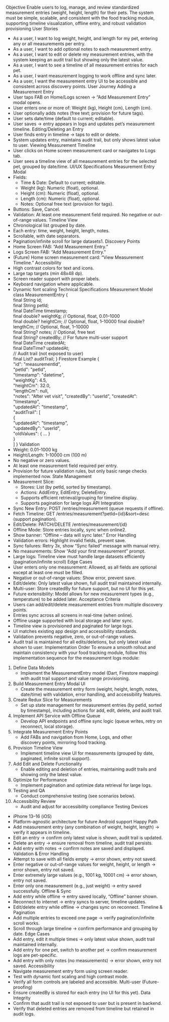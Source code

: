 Objective
Enable users to log, manage, and review standardized measurement entries (weight, height, length) for their pets. The system must be simple, scalable, and consistent with the food tracking module, supporting timeline visualization, offline entry, and robust validation provisioning
User Stories
- As a user, I want to log weight, height, and length for my pet, entering any or all measurements per entry.
- As a user, I want to add optional notes to each measurement entry.
- As a user, I want to edit or delete my measurement entries, with the system keeping an audit trail but showing only the latest value.
- As a user, I want to see a timeline of all measurement entries for each pet.
- As a user, I want measurement logging to work offline and sync later.
- As a user, I want the measurement entry UI to be accessible and consistent across discovery points.
User Journey
Adding a Measurement Entry
- User taps FAB on Home/Logs screen → “Add Measurement Entry” modal opens.
- User enters one or more of: Weight (kg), Height (cm), Length (cm).
- User optionally adds notes (free text; provision for future tags).
- User sets date/time (default to current; editable).
- User saves → entry appears in logs and updates pet’s measurement timeline.
Editing/Deleting an Entry
- User finds entry in timeline → taps to edit or delete.
- System updates entry, maintains audit trail, but only shows latest value to user.
Viewing Measurement Timeline
- User clicks on Home screen measurement card or navigates to Logs tab.
- User sees a timeline view of all measurement entries for the selected pet, grouped by date/time.
UI/UX Specifications
Measurement Entry Modal
- Fields:
    - Time & Date: Default to current; editable.
    - Weight (kg): Numeric (float), optional.
    - Height (cm): Numeric (float), optional.
    - Length (cm): Numeric (float), optional.
    - Notes: Optional free text (provision for tags).
- Buttons: Save, Cancel.
- Validation: At least one measurement field required. No negative or out-of-range values.
Timeline View
- Chronological list grouped by date.
- Each entry: time, weight, height, length, notes.
- Scrollable, with date separators.
- Pagination/infinite scroll for large datasets1.
Discovery Points
- Home Screen FAB: “Add Measurement Entry.”
- Logs Screen FAB: “Add Measurement Entry.”
- (Future) Home screen measurement card: “View Measurement Timeline.”
Accessibility
- High contrast colors for text and icons.
- Large tap targets (min 48x48 dp).
- Screen reader support with proper labels.
- Keyboard navigation where applicable.
- Dynamic font scaling
Technical Specifications
Measurement Model
class MeasurementEntry {   
  final String id;  
  final String petId;  
  final DateTime timestamp;  
  final double? weightKg;    // Optional, float, 0.01–1000  
  final double? heightCm;    // Optional, float, 
  1–10000  final double? lengthCm;    // Optional, float, 1–10000  
  final String? notes;       // Optional, free text  
  final String? createdBy;   // For future multi-user support  
  final DateTime createdAt;  
  final DateTime? updatedAt;  
  // Audit trail (not exposed to user)  
  final List<MeasurementAudit>? auditTrail; }
Firestore Example
{   
  "id": "measurementId",  
  "petId": "petId",  
  "timestamp": "datetime",  
  "weightKg": 4.5,  
  "heightCm": 32.0,  
  "lengthCm": null,  
  "notes": "After vet visit", 
  "createdBy": "userId",
  "createdAt": "timestamp",  
  "updatedAt": "timestamp",  
  "auditTrail": [    
    {      
      "updatedAt": "timestamp",      
      "updatedBy": "userId",      
      "oldValues": { ... }    
    }  
  ] 
}
Validation
- Weight: 0.01–1000 kg
- Height/Length: 1–10000 cm (100 m)
- No negative or zero values.
- At least one measurement field required per entry.
- Provision for future validation rules, but only basic range checks implemented now.
State Management
- Measurement Slice:
    - Stores: List (by petId, sorted by timestamp).
    - Actions: AddEntry, EditEntry, DeleteEntry.
    - Supports efficient retrieval/grouping for timeline display.
    - Supports pagination for large logs
API Integration
- Sync New Entry: POST /entries/measurement (queue requests if offline).
- Fetch Timeline: GET /entries/measurement?petId={id}&sort=desc (support pagination).
- Edit/Delete: PATCH/DELETE /entries/measurement/{id}
- Offline Mode: Store entries locally, sync when online2.
- Show banner: “Offline – data will sync later.”
Error Handling
- Validation errors: Highlight invalid fields, prevent save.
- Sync failures: Retry 3x, show “Sync failed” message with manual retry.
- No measurements: Show “Add your first measurement” prompt.
- Large logs: Timeline view must handle large datasets efficiently (pagination/infinite scroll)
Edge Cases
- User enters only one measurement: Allowed, as all fields are optional except at least one must be filled.
- Negative or out-of-range values: Show error, prevent save.
- Edit/delete: Only latest value shown, full audit trail maintained internally.
- Multi-user: Store createdBy for future support, but no UI for this yet.
- Future extensibility: Model allows for new measurement types (e.g., temperature) to be added later.
Acceptance Criteria
- Users can add/edit/delete measurement entries from multiple discovery points.
- Entries sync across all screens in real-time (when online).
- Offline usage supported with local storage and later sync.
- Timeline view is provisioned and paginated for large logs.
- UI matches existing app design and accessibility standards.
- Validation prevents negative, zero, or out-of-range values.
- Audit trail is maintained for all edits/deletions, but only latest value shown to user.
Implementation Order
To ensure a smooth rollout and maintain consistency with your food tracking module, follow this implementation sequence for the measurement logs module:
1. Define Data Models
    - Implement the MeasurementEntry model (Dart, Firestore mapping) with audit trail support and value range provisioning.
2. Build Measurement Entry Modal UI
    - Create the measurement entry form (weight, height, length, notes, date/time) with validation, error handling, and accessibility features.
3. Create Redux Slice for Measurements
    - Set up state management for measurement entries (by petId, sorted by timestamp), including actions for add, edit, delete, and audit trail.
4. Implement API Service with Offline Queue
    - Develop API endpoints and offline sync logic (queue writes, retry on reconnect, local storage).
5. Integrate Measurement Entry Points
    - Add FABs and navigation from Home, Logs, and other discovery points, mirroring food tracking.
6. Provision Timeline View
    - Implement timeline view UI for measurements (grouped by date, paginated, infinite scroll support).
7. Add Edit and Delete Functionality
    - Enable editing and deletion of entries, maintaining audit trails and showing only the latest value.
8. Optimize for Performance
    - Implement pagination and optimize data retrieval for large logs.
9. Testing and QA
    - Conduct comprehensive testing (see scenarios below).
10. Accessibility Review
    - Audit and adjust for accessibility compliance
Testing
Devices
- iPhone 13–16 (iOS)
- Platform-agnostic architecture for future Android support
Happy Path
- Add measurement entry (any combination of weight, height, length) → verify it appears in timeline.
- Edit an entry → confirm only latest value is shown, audit trail is updated.
- Delete an entry → ensure removal from timeline, audit trail persists.
- Add entry with notes → confirm notes are saved and displayed.
Validation & Error Handling
- Attempt to save with all fields empty → error shown, entry not saved.
- Enter negative or out-of-range values for weight, height, or length → error shown, entry not saved.
- Enter extremely large values (e.g., 1001 kg, 10001 cm) → error shown, entry not saved.
- Enter only one measurement (e.g., just weight) → entry saved successfully.
Offline & Sync
- Add entry while offline → entry saved locally, “Offline” banner shown.
- Reconnect to internet → entry syncs to server, timeline updates.
- Edit/delete entry while offline → changes sync on reconnect.
Timeline & Pagination
- Add multiple entries to exceed one page → verify pagination/infinite scroll works.
- Scroll through large timeline → confirm performance and grouping by date.
Edge Cases
- Add entry, edit it multiple times → only latest value shown, audit trail maintained internally.
- Add entry for one pet, switch to another pet → confirm measurement logs are pet-specific.
- Add entry with only notes (no measurements) → error shown, entry not saved.
Accessibility
- Navigate measurement entry form using screen reader.
- Test with dynamic font scaling and high contrast mode.
- Verify all form controls are labeled and accessible.
Multi-user (Future-proofing)
- Ensure createdBy is stored for each entry (no UI for this yet).
Data Integrity
- Confirm that audit trail is not exposed to user but is present in backend.
- Verify that deleted entries are removed from timeline but retained in audit logs.
